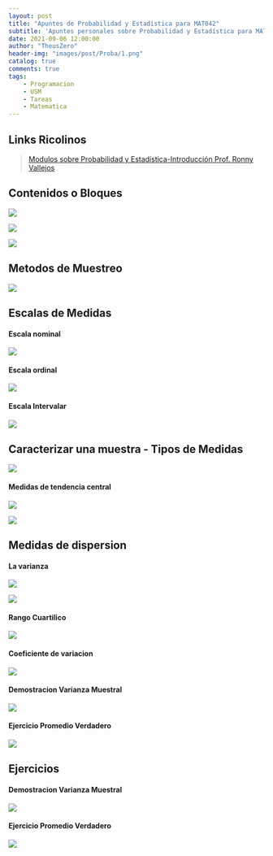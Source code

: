 ```yaml
---
layout: post
title: "Apuntes de Probabilidad y Estadística para MAT042"
subtitle: 'Apuntes personales sobre Probabilidad y Estadística para MAT042'
date: 2021-09-06 12:00:00
author: "TheusZero"
header-img: "images/post/Proba/1.png"
catalog: true
comments: true
tags:
    - Programacion
    - USM
    - Tareas
    - Matematica
---
```


## Links Ricolinos

> [Modulos sobre Probabilidad y Estadística-Introducción Prof. Ronny Vallejos](https://www.youtube.com/watch?v=myifYUxj9W0&list=PLRdsr8w_wLNzYYSYP6bvf1p30mo27X9q-)

## Contenidos o Bloques

![](/TheusZero/images/post/Proba/15.JPG)

![](/TheusZero/images/post/Proba/16.JPG)

![](/TheusZero/images/post/Proba/17.JPG)

## Metodos de Muestreo

![](/TheusZero/images/post/Proba/2.JPG)

## Escalas de Medidas

#### Escala nominal

![](/TheusZero/images/post/Proba/3.JPG)

#### Escala ordinal

![](/TheusZero/images/post/Proba/4.JPG)

#### Escala Intervalar

![](/TheusZero/images/post/Proba/5.JPG)

## Caracterizar una muestra - Tipos de Medidas

![](/TheusZero/images/post/Proba/6.JPG)

#### Medidas de tendencia central 

![](/TheusZero/images/post/Proba/7.JPG)

![](/TheusZero/images/post/Proba/8.JPG)

## Medidas de dispersion

#### La varianza

![](/TheusZero/images/post/Proba/9.JPG)

![](/TheusZero/images/post/Proba/10.JPG)

#### Rango Cuartilico

![](/TheusZero/images/post/Proba/11.JPG)

#### Coeficiente de variacion

![](/TheusZero/images/post/Proba/12.JPG)

#### Demostracion Varianza Muestral

![](/TheusZero/images/post/Proba/13.JPG)

#### Ejercicio Promedio Verdadero

![](/TheusZero/images/post/Proba/14.JPG)




## Ejercicios

#### Demostracion Varianza Muestral

![](/TheusZero/images/post/Proba/13.JPG)

#### Ejercicio Promedio Verdadero

![](/TheusZero/images/post/Proba/14.JPG)
